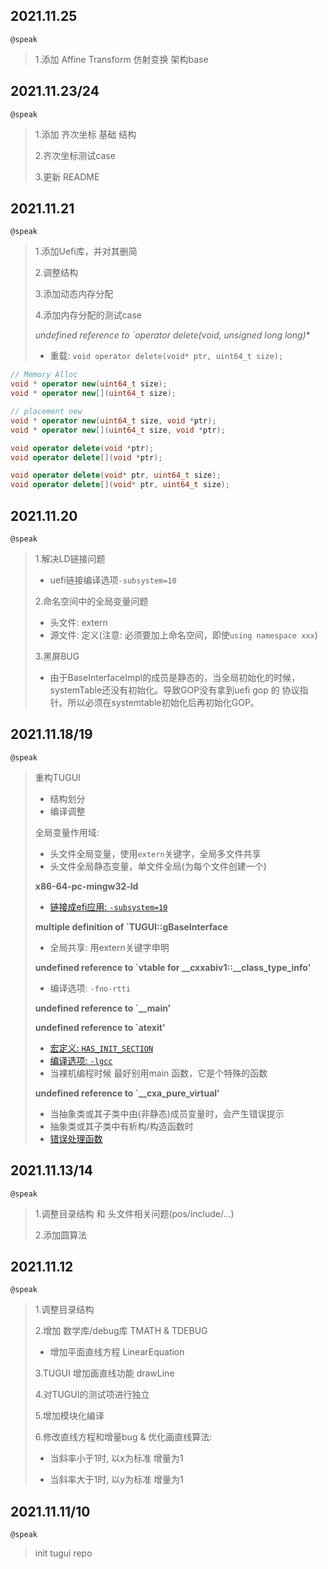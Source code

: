 ## 2021.11.25

`@speak`

>1.添加 Affine Transform 仿射变换 架构base

## 2021.11.23/24

`@speak`

>1.添加 齐次坐标 基础 结构
>
>2.齐次坐标测试case
>
>3.更新 README


## 2021.11.21

`@speak`

>
>1.添加Uefi库，并对其删简
>
>2.调整结构
>
>3.添加动态内存分配
>
>4.添加内存分配的测试case
>
>**undefined reference to `operator delete(void*, unsigned long long)**
>
>- 重载: `void operator delete(void* ptr, uint64_t size);`

```c++
// Memory Alloc
void * operator new(uint64_t size);
void * operator new[](uint64_t size);

// placement new
void * operator new(uint64_t size, void *ptr);
void * operator new[](uint64_t size, void *ptr);

void operator delete(void *ptr);
void operator delete[](void *ptr);

void operator delete(void* ptr, uint64_t size);
void operator delete[](void* ptr, uint64_t size);
```



## 2021.11.20

`@speak`

>1.解决LD链接问题
>
>- uefi链接编译选项`-subsystem=10`
>
>2.命名空间中的全局变量问题
>
>- 头文件: extern
>- 源文件: 定义(注意: 必须要加上命名空间，即使`using namespace xxx`)
>
>3.黑屏BUG
>
>- 由于BaseInterfaceImpl的成员是静态的，当全局初始化的时候，systemTable还没有初始化。导致GOP没有拿到uefi gop 的 协议指针。所以必须在systemtable初始化后再初始化GOP。



## 2021.11.18/19

`@speak`

>重构TUGUI
>
>- 结构划分
>- 编译调整
>
>全局变量作用域:
>
>- 头文件全局变量，使用`extern`关键字，全局多文件共享
>- 头文件全局静态变量，单文件全局(为每个文件创建一个)
>
>**x86-64-pc-mingw32-ld**
>
>- [链接成efi应用: `-subsystem=10`](https://binutils.sourceware.narkive.com/9ldS6K7n/linking-efi-applications-with-x86-64-pc-mingw32-ld)
>
>**multiple definition of `TUGUI::gBaseInterface**
>
>- 全局共享: 用extern关键字申明
>
>**undefined reference to `vtable for __cxxabiv1::__class_type_info'**
>
>- 编译选项: `-fno-rtti`
>
>**undefined reference to `__main'**
>
>**undefined reference to `atexit'**
>
>- [宏定义:  `HAS_INIT_SECTION`](https://gcc.gnu.org/onlinedocs/gcc-4.5.0/gccint/Macros-for-Initialization.html)
>- [编译选项: `-lgcc`](https://gcc.gnu.org/onlinedocs/gccint/Collect2.html)
>- 当裸机编程时候 最好别用main 函数，它是个特殊的函数
>
>**undefined reference to `__cxa_pure_virtual'**
>
>- 当抽象类或其子类中由(非静态)成员变量时，会产生错误提示
>- 抽象类或其子类中有析构/构造函数时
>- [错误处理函数](https://stackoverflow.com/questions/920500/what-is-the-purpose-of-cxa-pure-virtual)

## 2021.11.13/14

`@speak`

> 1.调整目录结构 和 头文件相关问题(pos/include/...)
>
> 2.添加圆算法

## 2021.11.12

`@speak`

> 1.调整目录结构
>
> 2.增加 数学库/debug库 TMATH & TDEBUG
>
> - 增加平面直线方程 LinearEquation
>
> 3.TUGUI 增加画直线功能 drawLine
>
> 4.对TUGUI的测试项进行独立
>
> 5.增加模块化编译
>
> 6.修改直线方程和增量bug & 优化画直线算法: 
>
> - 当斜率小于1时, 以x为标准 增量为1
>
> - 当斜率大于1时, 以y为标准 增量为1

## 2021.11.11/10

`@speak`

> init tugui repo
